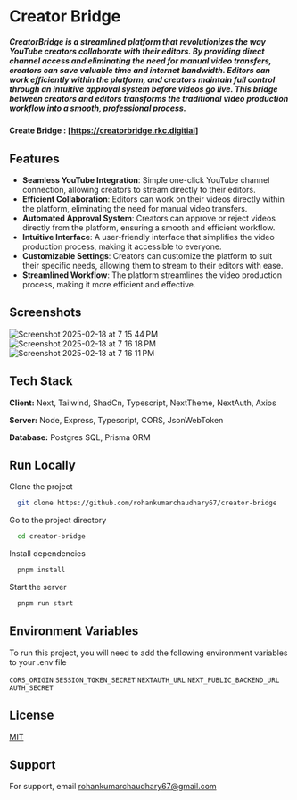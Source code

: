 # **Creator Bridge**

##### CreatorBridge is a streamlined platform that revolutionizes the way YouTube creators collaborate with their editors. By providing direct channel access and eliminating the need for manual video transfers, creators can save valuable time and internet bandwidth. Editors can work efficiently within the platform, and creators maintain full control through an intuitive approval system before videos go live. This bridge between creators and editors transforms the traditional video production workflow into a smooth, professional process.

#### Create Bridge : [https://creatorbridge.rkc.digitial]

## Features

- **Seamless YouTube Integration**: Simple one-click YouTube channel connection, allowing creators to stream directly to their editors.
- **Efficient Collaboration**: Editors can work on their videos directly within the platform, eliminating the need for manual video transfers.
- **Automated Approval System**: Creators can approve or reject videos directly from the platform, ensuring a smooth and efficient workflow.
- **Intuitive Interface**: A user-friendly interface that simplifies the video production process, making it accessible to everyone.
- **Customizable Settings**: Creators can customize the platform to suit their specific needs, allowing them to stream to their editors with ease.
- **Streamlined Workflow**: The platform streamlines the video production process, making it more efficient and effective.

## Screenshots
![Screenshot 2025-02-18 at 7 15 44 PM](https://github.com/user-attachments/assets/71eff1f4-c024-4c95-9d59-7ec687b4ff58)
![Screenshot 2025-02-18 at 7 16 18 PM](https://github.com/user-attachments/assets/09e3557d-e645-4fdb-a4ce-10fdbfea85f9)
![Screenshot 2025-02-18 at 7 16 11 PM](https://github.com/user-attachments/assets/21ff0f94-5dc7-41a3-829a-057a294f3ac4)


## Tech Stack

**Client:** Next, Tailwind, ShadCn, Typescript, NextTheme, NextAuth, Axios

**Server:** Node, Express, Typescript, CORS, JsonWebToken

**Database:** Postgres SQL, Prisma ORM

## Run Locally

Clone the project

```bash
  git clone https://github.com/rohankumarchaudhary67/creator-bridge
```

Go to the project directory

```bash
  cd creator-bridge
```

Install dependencies

```bash
  pnpm install
```

Start the server

```bash
  pnpm run start
```

## Environment Variables

To run this project, you will need to add the following environment variables to your .env file

`CORS_ORIGIN`
`SESSION_TOKEN_SECRET`
`NEXTAUTH_URL`
`NEXT_PUBLIC_BACKEND_URL`
`AUTH_SECRET`

## License

[MIT](https://choosealicense.com/licenses/mit/)

## Support

For support, email rohankumarchaudhary67@gmail.com
